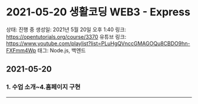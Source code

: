 # 2021-05-20 생활코딩 WEB3 - Express

상태: 진행 중
생성일: 2021년 5월 20일 오후 1:40
링크: https://opentutorials.org/course/3370
유튜브 링크: https://www.youtube.com/playlist?list=PLuHgQVnccGMAGOQu8CBDO9hn-FXFmm4Wp
태그: Node.js, 백엔드

## 2021-05-20

### 1. 수업 소개~4.홈페이지 구현

---

